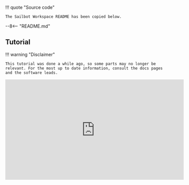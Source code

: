 !!! quote "Source code"

    The Sailbot Workspace README has been copied below.

--8<-- "README.md"

## Tutorial

!!! warning "Disclaimer"

    This tutorial was done a while ago, so some parts may no longer be relevant. For the most up to date information, consult the docs pages and the software leads.

<!-- markdownlint-disable MD013 -->
<div class="video-wrapper">
    <iframe width="560" height="315" src="https://www.youtube.com/embed/2GbSPb1FlXA?si=-gXyBYcJL37Yx-8w" title="YouTube video player" frameborder="0" allow="accelerometer; autoplay; clipboard-write; encrypted-media; gyroscope; picture-in-picture; web-share" referrerpolicy="strict-origin-when-cross-origin" allowfullscreen></iframe>
</div>
<!-- markdownlint-enable MD013 -->
